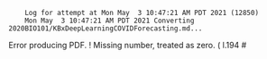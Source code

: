         Log for attempt at Mon May  3 10:47:21 AM PDT 2021 (12850)
        Mon May  3 10:47:21 AM PDT 2021 Converting 2020BIO101/KBxDeepLearningCOVIDForecasting.md...
Error producing PDF.
! Missing number, treated as zero.
<to be read again> 
                   (
l.194 \#

